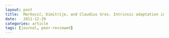 ```yaml
---
layout: post
title:  Marković, Dimitrije, and Claudius Gros. Intrinsic adaptation in autonomous recurrent neural networks. Neural Computation (2011). [doi](https://doi.org/10.1162/NECO_a_00232) [pdf](http://arxiv.org/pdf/1110.3161v1)
date:   2011-12-29
categories: article
tags: [journal, peer-reviewed]
---
```

